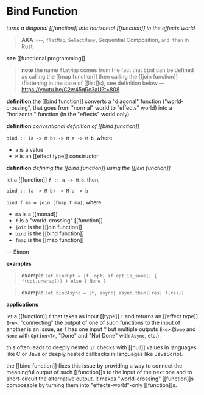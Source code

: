 # Bind Function

_turns a diagonal [[function]] into horizontal [[function]] in the effects world_

> **AKA** `>>=`, `flatMap`, `SelectMany`, Sequential Composition, `and_then` in Rust

**see** [[functional programming]]

> **note** the name `flatMap` comes from the fact that `bind` can be defined as calling the [[map function]] then calling the [[join function]] (flattening in the case of [[list]]s), see definition below &mdash; <https://youtu.be/C2w45qRc3aU?t=808>

**definition** the [[bind function]] converts a "diagonal" function ("world-crossing", that goes from "normal" world to "effects" world) into a "horizontal" function (in the "effects" world only)

**definition** _conventional definition of [[bind function]]_

`bind :: (a -> M b) -> M a -> M b`, where

- `a` is a value
- `M` is an [[effect type]] constructor

**definition** _defining the [[bind function]] using the [[join function]]_

let a [[function]] `f :: a -> M b`. then,

`bind :: (a -> M b) -> M a -> b`

`bind f ma = join (fmap f ma)`, where

- `ma` is a [[monad]]
- `f` is a "world-crossing" [[function]]
- `join` is the [[join function]]
- `bind` is the [[bind function]]
- `fmap` is the [[map function]]

&mdash; Simon

**examples**

> **example** `let bindOpt = |f, opt| if opt.is_some() { f(opt.unwrap()) } else { None }`

> **example** `let bindAsync = |f, async| async.then(|res| f(res))`

**applications**

let a [[function]] `f` that takes as input [[type]] `T` and returns an [[effect type]] `E<e>`. "connecting" the output of one of such functions to the input of another is an issue, as `f` has one input `T` but multiple outputs `E<e>` (`Some` and `None` with `Option<T>`, "Done" and "Not Done" with `Async`, etc.).

this often leads to deeply nested `if` checks with [[null]] values in languages like C or Java or deeply nested callbacks in languages like JavaScript.

the [[bind function]] fixes this issue by providing a way to connect the meaningful output of such [[function]]s to the input of the next one and to short-circuit the alternative output. it makes "world-crossing" [[function]]s composable by turning them into "effects-world"-only [[function]]s.
